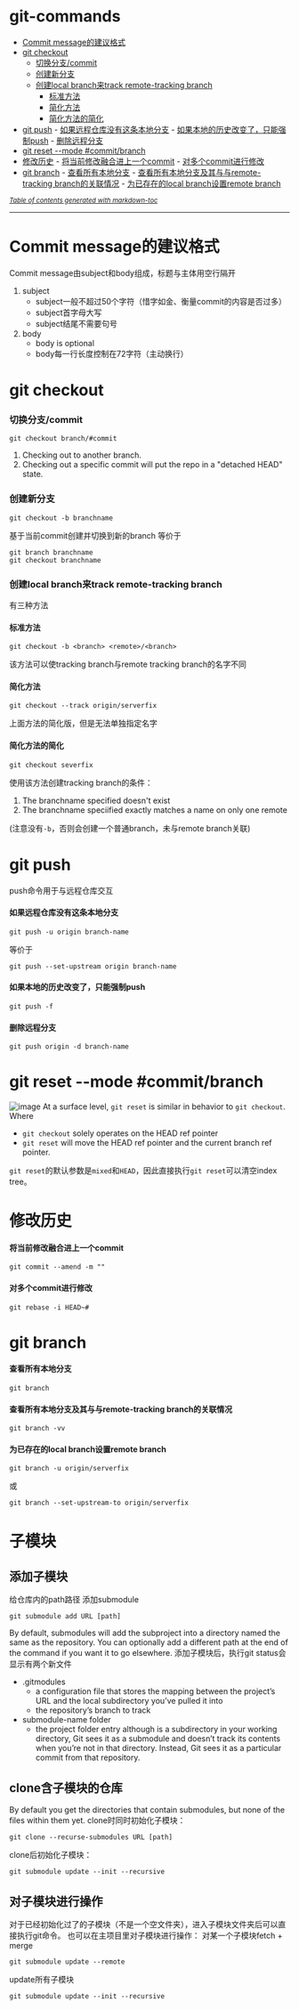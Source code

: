 # git-commands
- [Commit message的建议格式](#commit-message-----)
- [git checkout](#git-checkout)
    + [切换分支/commit](#-----commit)
    + [创建新分支](#-----)
    + [创建local branch来track remote-tracking branch](#--local-branch-track-remote-tracking-branch)
      - [标准方法](#----)
      - [简化方法](#----)
      - [简化方法的简化](#-------)
- [git push](#git-push)
      - [如果远程仓库没有这条本地分支](#--------------)
      - [如果本地的历史改变了，只能强制push](#---------------push)
      - [删除远程分支](#------)
- [git reset --mode #commit/branch](#git-reset---mode--commit-branch)
- [修改历史](#----)
      - [将当前修改融合进上一个commit](#-----------commit)
      - [对多个commit进行修改](#---commit----)
- [git branch](#git-branch)
      - [查看所有本地分支](#--------)
      - [查看所有本地分支及其与与remote-tracking branch的关联情况](#------------remote-tracking-branch-----)
      - [为已存在的local branch设置remote branch](#-----local-branch--remote-branch)

<small><i><a href='http://ecotrust-canada.github.io/markdown-toc/'>Table of contents generated with markdown-toc</a></i></small>

---
# Commit message的建议格式
Commit message由subject和body组成，标题与主体用空行隔开
1. subject
   - subject一般不超过50个字符（惜字如金、衡量commit的内容是否过多）
   - subject首字母大写
   - subject结尾不需要句号
2. body
   - body is optional
   - body每一行长度控制在72字符（主动换行）
# git checkout
### 切换分支/commit
```
git checkout branch/#commit
```
1. Checking out to another branch.
2. Checking out a specific commit will put the repo in a "detached HEAD" state.

### 创建新分支
```
git checkout -b branchname
```
基于当前commit创建并切换到新的branch
等价于
```
git branch branchname
git checkout branchname
```
### 创建local branch来track remote-tracking branch
有三种方法
#### 标准方法
```
git checkout -b <branch> <remote>/<branch>
```
该方法可以使tracking branch与remote tracking branch的名字不同
#### 简化方法
```
git checkout --track origin/serverfix
```
   上面方法的简化版，但是无法单独指定名字
#### 简化方法的简化
```
git checkout severfix
```
使用该方法创建tracking branch的条件：
1. The branchname specified doesn't exist
2. The branchname speciified exactly matches a name on only one remote

(注意没有`-b`，否则会创建一个普通branch，未与remote branch关联)


# git push
push命令用于与远程仓库交互
#### 如果远程仓库没有这条本地分支
```
git push -u origin branch-name 
```
等价于
```
git push --set-upstream origin branch-name
```
#### 如果本地的历史改变了，只能强制push
```
git push -f
```
#### 删除远程分支
```
git push origin -d branch-name
```
# git reset --mode #commit/branch
![image](https://user-images.githubusercontent.com/69393426/192718082-0641dc3f-43d7-451f-98d1-8c4a3c094d13.png)
At a surface level, `git reset` is similar in behavior to `git checkout`. Where
- `git checkout` solely operates on the HEAD ref pointer
- `git reset` will move the HEAD ref pointer and the current branch ref pointer.

`git reset`的默认参数是`mixed`和`HEAD`，因此直接执行`git reset`可以清空index tree。


# 修改历史
#### 将当前修改融合进上一个commit
```
git commit --amend -m ""
```
#### 对多个commit进行修改
```
git rebase -i HEAD~#
```
# git branch
#### 查看所有本地分支
```
git branch
```
#### 查看所有本地分支及其与与remote-tracking branch的关联情况
```
git branch -vv
```
#### 为已存在的local branch设置remote branch
```
git branch -u origin/serverfix
```
或
```
git branch --set-upstream-to origin/serverfix
```

# 子模块
## 添加子模块
给仓库内的path路径 添加submodule
```
git submodule add URL [path]
```
By default, submodules will add the subproject into a directory named the same as the repository. You can optionally add a different path at the end of the command if you want it to go elsewhere.
添加子模块后，执行git status会显示有两个新文件
- .gitmodules
   - a configuration file that stores the mapping between the project’s URL and the local subdirectory you’ve pulled it into
   - the repository’s branch to track
- submodule-name folder
  - the project folder entry
although is a subdirectory in your working directory, Git sees it as a submodule and doesn’t track its contents when you’re not in that directory. Instead, Git sees it as a particular commit from that repository.
## clone含子模块的仓库
By default you get the directories that contain submodules, but none of the files within them yet.
clone时同时初始化子模块：
```
git clone --recurse-submodules URL [path]
```
clone后初始化子模块：
```
git submodule update --init --recursive
```
## 对子模块进行操作
对于已经初始化过了的子模块（不是一个空文件夹），进入子模块文件夹后可以直接执行git命令。
也可以在主项目里对子模块进行操作：
对某一个子模块fetch + merge
```
git submodule update --remote
```
update所有子模块
```
git submodule update --init --recursive
```
